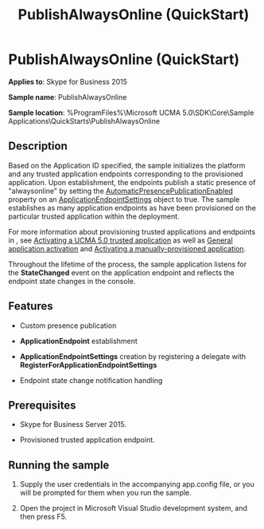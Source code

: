 ﻿---
title: PublishAlwaysOnline (QuickStart)
TOCTitle: PublishAlwaysOnline (QuickStart)
ms:assetid: cf7992a1-db45-417d-b0bc-b4e896779c8c
ms:mtpsurl: https://msdn.microsoft.com/library/Dn454833(v=office.16)
ms:contentKeyID: 65240099
ms.date: 07/27/2015
mtps_version: v=office.16
---

# PublishAlwaysOnline (QuickStart)

**Applies to**: Skype for Business 2015

**Sample name**: PublishAlwaysOnline

**Sample location**: %ProgramFiles%\\Microsoft UCMA 5.0\\SDK\\Core\\Sample Applications\\QuickStarts\\PublishAlwaysOnline

## Description

Based on the Application ID specified, the sample initializes the platform and any trusted application endpoints corresponding to the provisioned application. Upon establishment, the endpoints publish a static presence of "alwaysonline" by setting the [AutomaticPresencePublicationEnabled](https://msdn.microsoft.com/library/hh381653\(v=office.16\)) property on an [ApplicationEndpointSettings](https://docs.microsoft.com/dotnet/api/microsoft.rtc.collaboration.applicationendpointsettings?view=ucma-api) object to true. The sample establishes as many application endpoints as have been provisioned on the particular trusted application within the deployment.

For more information about provisioning trusted applications and endpoints in , see [Activating a UCMA 5.0 trusted application](activating-a-ucma-5-0-trusted-application.md) as well as [General application activation](general-application-activation.md) and [Activating a manually-provisioned application](activating-a-manually-provisioned-application.md).

Throughout the lifetime of the process, the sample application listens for the **StateChanged** event on the application endpoint and reflects the endpoint state changes in the console.

## Features

  - Custom presence publication

  - **ApplicationEndpoint** establishment

  - **ApplicationEndpointSettings** creation by registering a delegate with **RegisterForApplicationEndpointSettings**

  - Endpoint state change notification handling

## Prerequisites

  - Skype for Business Server 2015.

  - Provisioned trusted application endpoint.

## Running the sample

1.  Supply the user credentials in the accompanying app.config file, or you will be prompted for them when you run the sample.

2.  Open the project in Microsoft Visual Studio development system, and then press F5.

